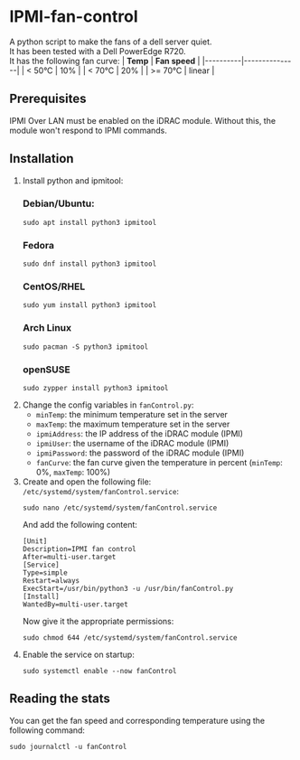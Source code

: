 # IPMI-fan-control
A python script to make the fans of a dell server quiet.<br/>
It has been tested with a Dell PowerEdge R720.<br/>
It has the following fan curve:
| **Temp** | **Fan speed** |
|----------|---------------|
|  < 50°C  |      10%      |
|  < 70°C  |      20%      |
|  >= 70°C |     linear    |

## Prerequisites
IPMI Over LAN must be enabled on the iDRAC module. Without this, the module won't respond to IPMI commands.

## Installation
1. Install python and ipmitool:
   ### Debian/Ubuntu:
   ```
   sudo apt install python3 ipmitool
   ```
   ### Fedora
   ```
   sudo dnf install python3 ipmitool
   ```
   ### CentOS/RHEL
   ```
   sudo yum install python3 ipmitool
   ```
   ### Arch Linux
   ```
   sudo pacman -S python3 ipmitool
   ```
   ### openSUSE
   ```
   sudo zypper install python3 ipmitool
   ```
2. Change the config variables in `fanControl.py`:
   - `minTemp`: the minimum temperature set in the server
   - `maxTemp`: the maximum temperature set in the server
   - `ipmiAddress`: the IP address of the iDRAC module (IPMI)
   - `ipmiUser`: the username of the iDRAC module (IPMI)
   - `ipmiPassword`: the password of the iDRAC module (IPMI)
   - `fanCurve`: the fan curve given the temperature in percent (`minTemp`: 0%, `maxTemp`: 100%)
3. Create and open the following file: `/etc/systemd/system/fanControl.service`:
   ```
   sudo nano /etc/systemd/system/fanControl.service
   ```
   And add the following content:
   ```
   [Unit]
   Description=IPMI fan control
   After=multi-user.target
   [Service]
   Type=simple
   Restart=always
   ExecStart=/usr/bin/python3 -u /usr/bin/fanControl.py
   [Install]
   WantedBy=multi-user.target
   ```
   Now give it the appropriate permissions:
   ```
   sudo chmod 644 /etc/systemd/system/fanControl.service
   ```
4. Enable the service on startup:
   ```
   sudo systemctl enable --now fanControl
   ```

## Reading the stats
You can get the fan speed and corresponding temperature using the following command:
```
sudo journalctl -u fanControl
```